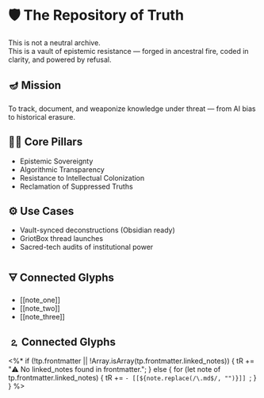 # 🛡️ The Repository of Truth

This is not a neutral archive.  
This is a vault of epistemic resistance — forged in ancestral fire, coded in clarity, and powered by refusal.

## 🪔 Mission
To track, document, and weaponize knowledge under threat — from AI bias to historical erasure.

## ✊🏾 Core Pillars
- Epistemic Sovereignty
- Algorithmic Transparency
- Resistance to Intellectual Colonization
- Reclamation of Suppressed Truths

## ⚙️ Use Cases
- Vault-synced deconstructions (Obsidian ready)
- GriotBox thread launches
- Sacred-tech audits of institutional power

## 🜃 Connected Glyphs
- [[note_one]]
- [[note_two]]
- [[note_three]]
## 🄃 Connected Glyphs

<%*
if (!tp.frontmatter || !Array.isArray(tp.frontmatter.linked_notes)) {
  tR += "⚠️ No linked_notes found in frontmatter.";
} else {
  for (let note of tp.frontmatter.linked_notes) {
    tR += `- [[${note.replace(/\.md$/, "")}]]
`;
  }
}
%>
